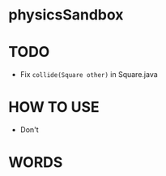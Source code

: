 # physicsSandbox

# TODO
 - Fix `collide(Square other)` in Square.java

# HOW TO USE
 - Don't

<h1>WORDS</h1>